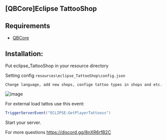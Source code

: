 ## [QBCore]Eclipse TattooShop

## Requirements
- [QBCore](https://github.com/qbcore-framework/qb-core)

## Installation:

Put eclipse_TattooShop in your resource directory

Setting config `resources\eclipse_TattooShop\config.json`

	Change language, add new shops, confige tattoo types in shops and etc.
  ![image](https://cdn.discordapp.com/attachments/759479979435098152/943156160901566524/unknown.png)
  
  
For external load tattos use this event:
```csharp
TriggerServerEvent("ECLIPSE:GetPlayerTattooss")
```

Start your server.

For more questions https://discord.gg/8nXR6rfB2C




